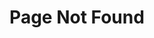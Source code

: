 ---
type: PageLayout
metaTitle: null
metaDescription: null
addTitleSuffix: true
socialImage: null
metaTags: []
title: Page Not Found
slug: '404'
sections:
  - type: TextSection
    elementId: ''
    colors: colors-a
    title: Page Not Found
    subtitle: ''
    text: >
      Sorry, that page doesn't exist.


      We would appreciate it if you could tell us how you got to this page, so
      that we can prevent this from occurring in the future. Please use our
      [Contact Us](/contact) page to send an email with the details. Click
      [here](/) to navigate to our homepage.
    actions: []
    styles:
      self:
        height: auto
        width: narrow
        margin:
          - mt-0
          - mb-0
          - ml-0
          - mr-0
        padding:
          - pt-36
          - pb-36
          - pl-4
          - pr-4
        justifyContent: center
      title:
        textAlign: center
      subtitle:
        textAlign: center
      text:
        textAlign: center
layout: PageLayout
---